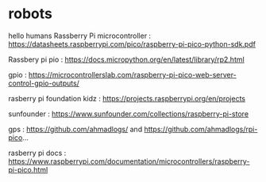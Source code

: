 # robots 
hello humans
Rassberry Pi microcontroller : https://datasheets.raspberrypi.com/pico/raspberry-pi-pico-python-sdk.pdf

Rassbery pi pio : https://docs.micropython.org/en/latest/library/rp2.html

gpio : https://microcontrollerslab.com/raspberry-pi-pico-web-server-control-gpio-outputs/

rasberry pi foundation kidz : https://projects.raspberrypi.org/en/projects

sunfounder : https://www.sunfounder.com/collections/raspberry-pi-store

gps : https://github.com/ahmadlogs/ and https://github.com/ahmadlogs/rpi-pico...

rasberry pi docs : https://www.raspberrypi.com/documentation/microcontrollers/raspberry-pi-pico.html


